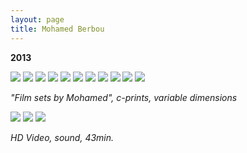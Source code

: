 ```yaml
---
layout: page
title: Mohamed Berbou
---
```


**2013**

<img src="/public/Screen Shot 2018-03-07 at 11.43.36.png">

<img src="/public/altar de mohamed.jpg">

<img src="/public/Mohamed.jpg">

<img src="/public/nat morta mhmed copy.jpg">

<img src="/public/Muro mohamed 6x6.jpg">

<img src="/public/grafiti.jpg">

<img src="/public/monte propriedade-1.jpg">

<img src="/public/2017 please.jpg">

<img src="/public/ladroes de rua2.jpg">

<img src="/public/rei palmeira.jpg">

<img src="/public/casas fantasma maroc.jpg">

_"Film sets by Mohamed", c-prints, variable dimensions_

<img src="/public/Screen Shot 2018-03-07 at 11.43.36.png">

<img src="/public/mirari frames1.jpg">

<img src="/public/mirari frames2.jpg">

_HD Video, sound, 43min._
